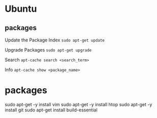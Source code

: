 # Ubuntu

## packages
Update the Package Index
`sudo apt-get update`

Upgrade Packages
`sudo apt-get upgrade`

Search
`apt-cache search <search_term>`

Info
`apt-cache show <package_name>`

# packages
sudo apt-get -y install vim
sudo apt-get -y install htop
sudo apt-get -y install git
sudo apt-get install build-essential